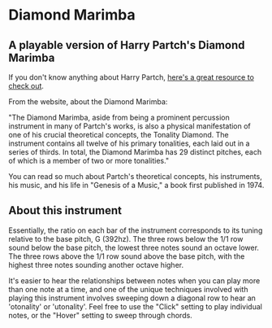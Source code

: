 # Diamond Marimba
## A playable version of Harry Partch's Diamond Marimba

If you don't know anything about Harry Partch, [here's a great resource to check out](https://www.harrypartch.com/instruments).

From the website, about the Diamond Marimba: 

"The Diamond Marimba, aside from being a prominent percussion instrument in many of Partch's works, is also a physical manifestation of one of his crucial theoretical concepts, the Tonality Diamond.  The instrument contains all twelve of his primary tonalities, each laid out in a series of thirds.  In total, the Diamond Marimba has 29 distinct pitches, each of which is a member of two or more tonalities."

You can read so much about Partch's theoretical concepts, his instruments, his music, and his life in "Genesis of a Music," a book first published in 1974.

## About this instrument

Essentially, the ratio on each bar of the instrument corresponds to its tuning relative to the base pitch, G (392hz). The three rows below the 1/1 row sound below the base pitch, the lowest three notes sound an octave lower. The three rows above the 1/1 row sound above the base pitch, with the highest three notes sounding another octave higher. 

It's easier to hear the relationships between notes when you can play more than one note at a time, and one of the unique techniques involved with playing this instrument involves sweeping down a diagonal row to hear an 'otonality' or 'utonality'. Feel free to use the "Click" setting to play individual notes, or the "Hover" setting to sweep through chords.